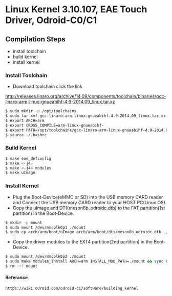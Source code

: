 # Linux Kernel 3.10.107, EAE Touch Driver, Odroid-C0/C1

## Compilation Steps 
- install toolchain
- build kernel
- install kernel

### Install Toolchain
- Download toolchain click the link

http://releases.linaro.org/archive/14.09/components/toolchain/binaries/gcc-linaro-arm-linux-gnueabihf-4.9-2014.09_linux.tar.xz

```sh
$ sudo mkdir -p /opt/toolchains
$ sudo tar xvf gcc-linaro-arm-linux-gnueabihf-4.9-2014.09_linux.tar.xz -C /opt/toolchains/
$ export ARCH=arm
$ export CROSS_COMPILE=arm-linux-gnueabihf-
$ export PATH=/opt/toolchains/gcc-linaro-arm-linux-gnueabihf-4.9-2014.09_linux/bin/:$PATH
$ source ~/.bashrc
```
### Build Kernel

```sh
$ make eae_defconfig
$ make <-j4>
$ make <-j4> modules
$ make uImage
```

### Install Kernel

- Plug the Boot-Device(eMMC or SD) into the USB memory CARD reader and Connect the USB memory CARD reader to your HOST PC(Linux OS).
- Copy the uImage and DT((meson8b_odroidc.dtb) to the FAT partition(1st partition) in the Boot-Device.

```sh
$ mkdir -p mount
$ sudo mount /dev/mmcblk0p1 ./mount
$ sudo cp arch/arm/boot/uImage arch/arm/boot/dts/meson8b_odroidc.dtb ./mount && sync && sudo umount ./mount
```
- Copy the driver modules to the EXT4 partition(2nd partition) in the Boot-Device.

```sh
$ sudo mount /dev/mmcblk0p2 ./mount
$ sudo make modules_install ARCH=arm INSTALL_MOD_PATH=./mount && sync && sudo umount ./mount
$ rm -rf mount
```

#### Referance
    https://wiki.odroid.com/odroid-c1/software/building_kernel